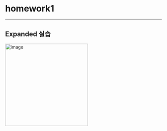 # homework1

----------------------------------------

## Expanded 실습


<img width="266" alt="image" src="https://user-images.githubusercontent.com/39526249/170648868-eb09de02-5b32-4651-8c8f-f7c24ffb353b.png">
